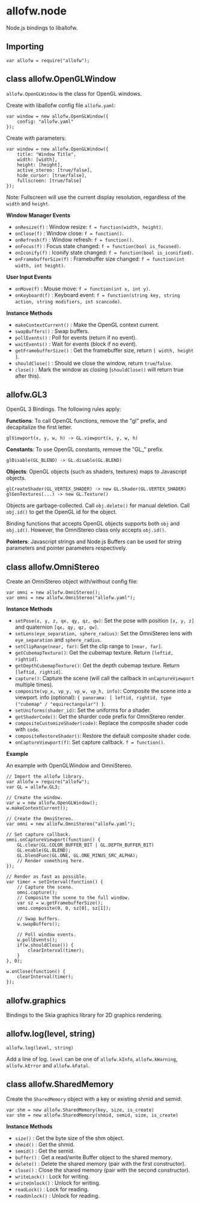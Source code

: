 allofw.node
====

Node.js bindings to liballofw.

## Importing

    var allofw = require("allofw");

## class allofw.OpenGLWindow

`allofw.OpenGLWindow` is the class for OpenGL windows.

Create with liballofw config file `allofw.yaml`:

    var window = new allofw.OpenGLWindow({
        config: "allofw.yaml"
    });

Create with parameters:

    var window = new allofw.OpenGLWindow({
        title: "Window Title",
        width: [width],
        height: [height],
        active_stereo: [true/false],
        hide_cursor: [true/false],
        fullscreen: [true/false]
    });

Note: Fullscreen will use the current display resolution, regardless of the `width` and `height`.

**Window Manager Events**

- `onResize(f)`            : Window resize: `f = function(width, height)`.
- `onClose(f)`             : Window close: `f = function()`.
- `onRefresh(f)`           : Window refresh: `f = function()`.
- `onFocus(f)`             : Focus state changed: `f = function(bool is_focused)`.
- `onIconify(f)`           : Iconify state changed: `f = function(bool is_iconified)`.
- `onFramebufferSize(f)`   : Framebuffer size changed: `f = function(int width, int height)`.

**User Input Events**

- `onMove(f)`              : Mouse move: `f = function(int x, int y)`.
- `onKeyboard(f)`          : Keyboard event: `f = function(string key, string action, string modifiers, int scancode)`.

**Instance Methods**

- `makeContextCurrent()`   : Make the OpenGL context current.
- `swapBuffers()`          : Swap buffers.
- `pollEvents()`           : Poll for events (return if no event).
- `waitEvents()`           : Wait for events (block if no event).
- `getFramebufferSize()`   : Get the framebuffer size, return `[ width, height ]`.
- `shouldClose()`          : Should we close the window, return `true`/`false`.
- `close()`                : Mark the window as closing (`shouldClose()` will return true after this).

## allofw.GL3

OpenGL 3 Bindings. The following rules apply:

**Functions**: To call OpenGL functions, remove the "gl" prefix, and decapitalize the first letter.

    glViewport(x, y, w, h) -> GL.viewport(x, y, w, h)

**Constants**: To use OpenGL constants, remove the "GL_" prefix.

    glDisable(GL_BLEND) -> GL.disable(GL.BLEND)

**Objects**: OpenGL objects (such as shaders, textures) maps to Javascript objects.

    glCreateShader(GL_VERTEX_SHADER) -> new GL.Shader(GL.VERTEX_SHADER)
    glGenTextures(...) -> new GL.Texture()

Objects are garbage-collected. Call `obj.delete()` for manual deletion. Call `obj.id()` to get the OpenGL id for the object.

Binding functions that accepts OpenGL objects supports both `obj` and `obj.id()`. However, the OmniStereo class only accepts `obj.id()`.

**Pointers**: Javascript strings and Node.js Buffers can be used for string parameters and pointer parameters respectively.

## class allofw.OmniStereo

Create an OmniStereo object with/without config file:

    var omni = new allofw.OmniStereo();
    var omni = new allofw.OmniStereo("allofw.yaml");

**Instance Methods**

- `setPose(x, y, z, qx, qy, qz, qw)`: Set the pose with position `[x, y, z]` and quaternion `[qx, qy, qz, qw]`.
- `setLens(eye_separation, sphere_radius)`: Set the OmniStereo lens with `eye_separation` and `sphere_radius`.
- `setClipRange(near, far)`: Set the clip range to `[near, far]`.
- `getCubemapTexture()`: Get the cubemap texture. Return `[leftid, rightid]`.
- `getDepthCubemapTexture()`: Get the depth cubemap texture. Return `[leftid, rightid]`.
- `capture()`: Capture the scene (will call the callback in `onCaptureViewport` multiple times).
- `composite(vp_x, vp_y, vp_w, vp_h, info)`: Composite the scene into a viewport. info (optional): `{ panorama: [ leftid, rightid, type ("cubemap" / "equirectangular") }`.
- `setUniforms(shader_id)`: Set the uniforms for a shader.
- `getShaderCode()`: Get the sharder code prefix for OmniStereo render.
- `compositeCustomizeShader(code)`: Replace the composite shader code with `code`.
- `compositeRestoreShader()`: Restore the default composite shader code.
- `onCaptureViewport(f)`: Set capture callback. `f = function()`.

**Example**

An example with OpenGLWindow and OmniStereo.

    // Import the allofw library.
    var allofw = require("allofw");
    var GL = allofw.GL3;

    // Create the window.
    var w = new allofw.OpenGLWindow();
    w.makeContextCurrent();

    // Create the OmniStereo.
    var omni = new allofw.OmniStereo("allofw.yaml");

    // Set capture callback.
    omni.onCaptureViewport(function() {
        GL.clear(GL.COLOR_BUFFER_BIT | GL.DEPTH_BUFFER_BIT)
        GL.enable(GL.BLEND);
        GL.blendFunc(GL.ONE, GL.ONE_MINUS_SRC_ALPHA);
        // Render something here.
    });

    // Render as fast as possible.
    var timer = setInterval(function() {
        // Capture the scene.
        omni.capture();
        // Composite the scene to the full window.
        var sz = w.getFramebufferSize();
        omni.composite(0, 0, sz[0], sz[1]);

        // Swap buffers.
        w.swapBuffers();

        // Poll window events.
        w.pollEvents();
        if(w.shouldClose()) {
            clearInterval(timer);
        }
    }, 0);

    w.onClose(function() {
        clearInterval(timer);
    });

## allofw.graphics

Bindings to the Skia graphics library for 2D graphics rendering.

## allofw.log(level, string)

    allofw.log(level, string)

Add a line of log. `level` can be one of `allofw.kInfo`, `allofw.kWarning`, `allofw.kError` and `allofw.kFatal`.

## class allofw.SharedMemory

Create the `SharedMemory` object with a key or existing shmid and semid:

    var shm = new allofw.SharedMemory(key, size, is_create)
    var shm = new allofw.SharedMemory(shmid, semid, size, is_create)

**Instance Methods**

- `size()`           : Get the byte size of the shm object.
- `shmid()`          : Get the shmid.
- `semid()`          : Get the semid.
- `buffer()`         : Get a read/write Buffer object to the shared memory.
- `delete()`         : Delete the shared memory (pair with the first constructor).
- `close()`          : Close the shared memory (pair with the second constructor).
- `writeLock()`      : Lock for writing.
- `writeUnlock()`    : Unlock for writing.
- `readLock()`       : Lock for reading.
- `readUnlock()`     : Unlock for reading.
